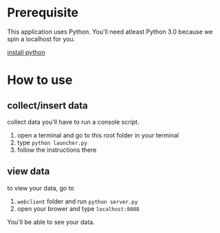 # Prerequisite

This application uses Python. You'll need atleast Python 3.0 because we spin a localhost for you.

[install python](https://www.python.org/downloads/)

# How to use

## collect/insert data
collect data you'll have to run a console script.

1. open a terminal and go to this root folder in your terminal
2. type ```python launcher.py```
3. follow the instructions there

## view data
to view your data, go to 

1. ```webclient``` folder and run ```python server.py```
2. open your brower and type ```localhost:8088```

You'll be able to see your data.
